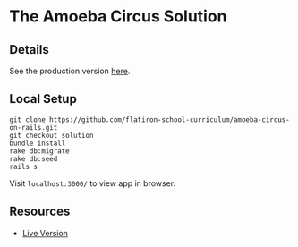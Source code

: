 # The Amoeba Circus Solution

## Details

See the production version [here](http://the-amoeba-circus.herokuapp.com/).

## Local Setup

```
git clone https://github.com/flatiron-school-curriculum/amoeba-circus-on-rails.git
git checkout solution
bundle install
rake db:migrate
rake db:seed
rails s
```
Visit `localhost:3000/` to view app in browser.

## Resources
* [Live Version](http://the-amoeba-circus.herokuapp.com/)
